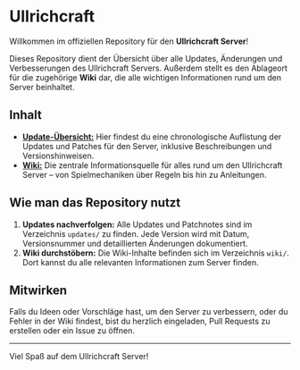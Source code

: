 # Ullrichcraft

Willkommen im offiziellen Repository für den **Ullrichcraft Server**!

Dieses Repository dient der Übersicht über alle Updates, Änderungen und Verbesserungen des Ullrichcraft Servers. Außerdem stellt es den Ablageort für die zugehörige **Wiki** dar, die alle wichtigen Informationen rund um den Server beinhaltet.

## Inhalt

- **[Update-Übersicht:]((https://github.com/CptGummiball/Ullrichcraft/tree/main/updates))** Hier findest du eine chronologische Auflistung der Updates und Patches für den Server, inklusive Beschreibungen und Versionshinweisen.
- **[Wiki:](https://github.com/CptGummiball/Ullrichcraft/wiki)** Die zentrale Informationsquelle für alles rund um den Ullrichcraft Server – von Spielmechaniken über Regeln bis hin zu Anleitungen.

## Wie man das Repository nutzt

1. **Updates nachverfolgen:** Alle Updates und Patchnotes sind im Verzeichnis `updates/` zu finden. Jede Version wird mit Datum, Versionsnummer und detaillierten Änderungen dokumentiert.
2. **Wiki durchstöbern:** Die Wiki-Inhalte befinden sich im Verzeichnis `wiki/`. Dort kannst du alle relevanten Informationen zum Server finden.

## Mitwirken

Falls du Ideen oder Vorschläge hast, um den Server zu verbessern, oder du Fehler in der Wiki findest, bist du herzlich eingeladen, Pull Requests zu erstellen oder ein Issue zu öffnen.

---

Viel Spaß auf dem Ullrichcraft Server!
